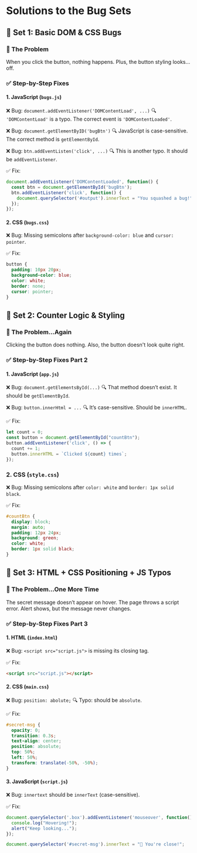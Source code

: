 # Solutions to the Bug Sets

## 🧪 Set 1: Basic DOM & CSS Bugs

### 🧠 The Problem

When you click the button, nothing happens. Plus, the button styling looks… off.

### ✅ Step-by-Step Fixes

#### 1. JavaScript (`bugs.js`)

❌ Bug:
`document.addEventListener('DOMContentLoad', ...)`
🔍 `'DOMContentLoad'` is a typo. The correct event is `'DOMContentLoaded'`.

❌ Bug:
`document.getElementByID('bugBtn')`
🔍 JavaScript is case-sensitive. The correct method is `getElementById`.

❌ Bug:
`btn.addEventListen('click', ...)`
🔍 This is another typo. It should be `addEventListener`.

✅ Fix:

```javascript
document.addEventListener('DOMContentLoaded', function() {
  const btn = document.getElementById('bugBtn');
  btn.addEventListener('click', function() {
    document.querySelector('#output').innerText = "You squashed a bug!";
  });
});
```

#### 2. CSS (`bugs.css`)

❌ Bug:
Missing semicolons after `background-color: blue` and `cursor: pointer`.

✅ Fix:

```css
button {
  padding: 10px 20px;
  background-color: blue;
  color: white;
  border: none;
  cursor: pointer;
}
```

## 🧪 Set 2: Counter Logic & Styling

### 🧠 The Problem...Again

Clicking the button does nothing. Also, the button doesn't look quite right.

### ✅ Step-by-Step Fixes Part 2

#### 1. JavaScript (`app.js`)

❌ Bug:
`document.getElementsById(...)`
🔍 That method doesn’t exist. It should be `getElementById`.

❌ Bug:
`button.innerHtml = ...`
🔍 It’s case-sensitive. Should be `innerHTML`.

✅ Fix:

```javascript
let count = 0;
const button = document.getElementById("countBtn");
button.addEventListener('click', () => {
  count += 1;
  button.innerHTML = `Clicked ${count} times`;
});
```

### 2. CSS (`style.css`)

❌ Bug:
Missing semicolons after `color: white` and `border: 1px solid black`.

✅ Fix:

```css
#countBtn {
  display: block;
  margin: auto;
  padding: 12px 24px;
  background: green;
  color: white;
  border: 1px solid black;
}
```

## 🧪 Set 3: HTML + CSS Positioning + JS Typos

### 🧠 The Problem...One More Time

The secret message doesn’t appear on hover. The page throws a script error. Alert shows, but the message never changes.

### ✅ Step-by-Step Fixes Part 3

#### 1. HTML (`index.html`)

❌ Bug:
`<script src="script.js">` is missing its closing tag.

✅ Fix:

```html
<script src="script.js"></script>
```

#### 2. CSS (`main.css`)

❌ Bug:
`position: abolute;`
🔍 Typo: should be `absolute`.

✅ Fix:

```css
#secret-msg {
  opacity: 0;
  transition: 0.3s;
  text-align: center;
  position: absolute;
  top: 50%;
  left: 50%;
  transform: translate(-50%, -50%);
}
```

#### 3. JavaScript (`script.js`)

❌ Bug:
`innertext` should be `innerText` (case-sensitive).

✅ Fix:

```javascript
document.querySelector('.box').addEventListener('mouseover', function() {
  console.log("Hovering!");
  alert("Keep looking...");
});

document.querySelector('#secret-msg').innerText = "🎯 You're close!";
```
